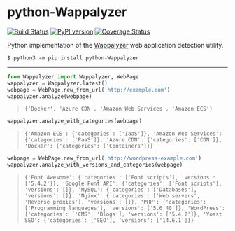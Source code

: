 python-Wappalyzer
=================

[![Build Status](https://travis-ci.org/chorsley/python-Wappalyzer.svg?branch=master)](https://travis-ci.org/chorsley/python-Wappalyzer)
[![PyPI version](https://badge.fury.io/py/python-Wappalyzer.svg)](https://badge.fury.io/py/python-Wappalyzer)
[![Coverage Status](https://coveralls.io/repos/github/chorsley/python-Wappalyzer/badge.svg?branch=master)](https://coveralls.io/github/chorsley/python-Wappalyzer?branch=master)

Python implementation of the [Wappalyzer](https://github.com/AliasIO/wappalyzer) web application detection utility.  

```
$ python3 -m pip install python-Wappalyzer
```

***

```python
from Wappalyzer import Wappalyzer, WebPage
wappalyzer = Wappalyzer.latest()
webpage = WebPage.new_from_url('http://example.com')
wappalyzer.analyze(webpage)
```

> `
{'Docker', 'Azure CDN', 'Amazon Web Services', 'Amazon ECS'}
`

```python
wappalyzer.analyze_with_categories(webpage)
```

> `
{'Amazon ECS': {'categories': ['IaaS']},
 'Amazon Web Services': {'categories': ['PaaS']},
 'Azure CDN': {'categories': ['CDN']},
 'Docker': {'categories': ['Containers']}}
`

```python
webpage = WebPage.new_from_url('http://wordpress-example.com')
wappalyzer.analyze_with_versions_and_categories(webpage)
```


> `
{'Font Awesome': {'categories': ['Font scripts'], 'versions': ['5.4.2']},
 'Google Font API': {'categories': ['Font scripts'], 'versions': []},
 'MySQL': {'categories': ['Databases'], 'versions': []},
 'Nginx': {'categories': ['Web servers', 'Reverse proxies'], 'versions': []},
 'PHP': {'categories': ['Programming languages'], 'versions': ['5.6.40']},
 'WordPress': {'categories': ['CMS', 'Blogs'], 'versions': ['5.4.2']},
 'Yoast SEO': {'categories': ['SEO'], 'versions': ['14.6.1']}}
`
